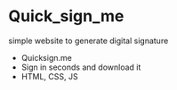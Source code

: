 # Quick_sign_me
simple website to generate digital signature
* Quicksign.me
* Sign in seconds and download it
* HTML, CSS, JS
